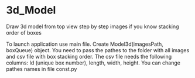 # 3d_Model
Draw  3d model from top view step by step images if you know stacking order of boxes

To launch application use main file. Create Model3d(imagesPath, boxQueue) object.
You need to pass the pathes to the folder with all images and csv file with box stacking order. The csv file needs the following columns: Id (unique box number), length, width, height. You can change pathes names in file const.py
